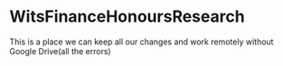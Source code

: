 # WitsFinanceHonoursResearch

This is a place we can keep all our changes and work remotely without Google Drive(all the errors)
